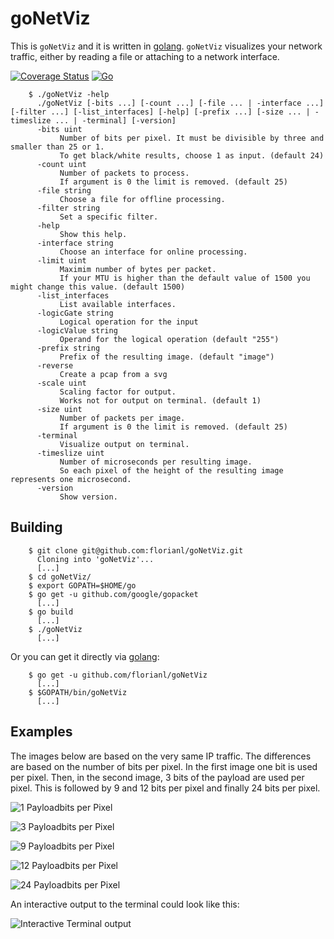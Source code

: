 goNetViz
========

This is `goNetViz` and it is written in [golang](https://golang.org/).
`goNetViz` visualizes your network traffic, either by reading a file or
attaching to a network interface.

[![Coverage Status](https://coveralls.io/repos/github/florianl/goNetViz/badge.svg?branch=master)](https://coveralls.io/github/florianl/goNetViz?branch=master) [![Go](https://github.com/florianl/goNetViz/actions/workflows/go.yml/badge.svg)](https://github.com/florianl/goNetViz/actions/workflows/go.yml)


        $ ./goNetViz -help
          ./goNetViz [-bits ...] [-count ...] [-file ... | -interface ...] [-filter ...] [-list_interfaces] [-help] [-prefix ...] [-size ... | -timeslize ... | -terminal] [-version]
          -bits uint
               Number of bits per pixel. It must be divisible by three and smaller than 25 or 1.
               To get black/white results, choose 1 as input. (default 24)
          -count uint
               Number of packets to process.
               If argument is 0 the limit is removed. (default 25)
          -file string
               Choose a file for offline processing.
          -filter string
               Set a specific filter.
          -help
               Show this help.
          -interface string
               Choose an interface for online processing.
          -limit uint
               Maximim number of bytes per packet.
               If your MTU is higher than the default value of 1500 you might change this value. (default 1500)
          -list_interfaces
               List available interfaces.
          -logicGate string
               Logical operation for the input
          -logicValue string
               Operand for the logical operation (default "255")
          -prefix string
               Prefix of the resulting image. (default "image")
          -reverse
               Create a pcap from a svg
          -scale uint
               Scaling factor for output.
               Works not for output on terminal. (default 1)
          -size uint
               Number of packets per image.
               If argument is 0 the limit is removed. (default 25)
          -terminal
               Visualize output on terminal.
          -timeslize uint
               Number of microseconds per resulting image.
               So each pixel of the height of the resulting image represents one microsecond.
          -version
               Show version.

Building
--------

        $ git clone git@github.com:florianl/goNetViz.git
          Cloning into 'goNetViz'...
          [...]
        $ cd goNetViz/
        $ export GOPATH=$HOME/go
        $ go get -u github.com/google/gopacket
          [...]
        $ go build
          [...]
        $ ./goNetViz
          [...]

Or you can get it directly via [golang](https://golang.org/):

        $ go get -u github.com/florianl/goNetViz
          [...]
        $ $GOPATH/bin/goNetViz
          [...]

Examples
--------

The images below are based on the very same IP traffic. The differences are
based on the number of bits per pixel. In the first image one bit is used
per pixel. Then, in the second image, 3 bits of the payload are used per pixel.
This is followed by 9 and 12 bits per pixel and finally 24 bits per pixel.

![1 Payloadbits per Pixel](img/ping1.png)

![3 Payloadbits per Pixel](img/ping3.png)

![9 Payloadbits per Pixel](img/ping9.png)

![12 Payloadbits per Pixel](img/ping12.png)

![24 Payloadbits per Pixel](img/ping24.png)

An interactive output to the terminal could look like this:

![Interactive Terminal output](https://github.com/florianl/goNetViz/raw/master/img/terminal.gif)

